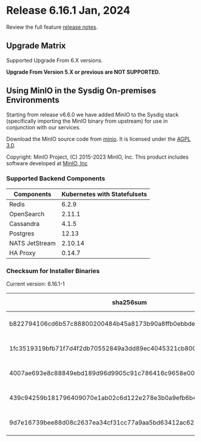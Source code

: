 Release 6.16.1 Jan, 2024
===

Review the full feature [release notes](https://docs.sysdig.com/en/sysdig-on-premises-release-notes.html).

Upgrade Matrix
---

Supported Upgrade From 6.X versions.

**Upgrade From Version 5.X or previous are NOT SUPPORTED.**

## Using MinIO in the Sysdig On-premises Environments

Starting from release v6.6.0 we have added MinIO to the Sysdig stack (specifically importing the MinIO binary from upstream) for use in conjunction with our services.

Download the MinIO source code from [minio](https://github.com/minio/minio). It is licensed under the [AGPL 3.0](https://github.com/minio/minio/blob/master/LICENSE).

Copyright: MinIO Project, (C) 2015-2023 MinIO, Inc. This product includes software developed at [MinIO, Inc](https://min.io/)

### Supported Backend Components

| **Components** | **Kubernetes with Statefulsets** |
|---|---|
| Redis                      | 6.2.9 |
| OpenSearch                 | 2.11.1 |
| Cassandra                  | 4.1.5 |
| Postgres                   | 12.13 |
| NATS JetStream             | 2.10.14 |
| HA Proxy                   | 0.14.7 |


### Checksum for Installer Binaries

Current version: 6.16.1-1

| **sha256sum** | **Installer binary** |
|---|---|
| b822794106cd6b57c88800200484b45a8173b90a8ffb0ebbde049c9951f41594 | installer-darwin-amd64 |
| 1fc3519319bfb71f7d4f2db70552849a3dd89ec4045321cb800664885770188c | installer-darwin-arm64 |
| 4007ae693e8c88849ebd189d96d9905c91c786416c9658e00e5d5b35b44b81bf | installer-linux-amd64 |
| 439c94259b181796409070e1ab02c6d122e278e3b0a9efb6b41509aa78cb9255 | installer-linux-arm |
| 9d7e16739bee88d08c2637ea34cf31cc77a9aa5bd63412ac6236a84ef39bf26f | installer-linux-arm64 |

